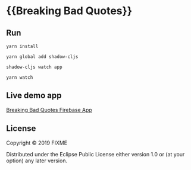 # {{Breaking Bad Quotes}}

## Run

``` shell
yarn install

yarn global add shadow-cljs

shadow-cljs watch app

yarn watch
```


## Live demo app

[Breaking Bad Quotes Firebase App](https://breaking-bad-84645.web.app)

## License

Copyright © 2019 FIXME

Distributed under the Eclipse Public License either version 1.0 or (at
your option) any later version.
